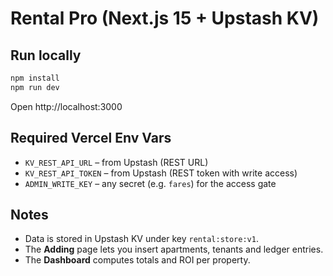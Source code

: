 # Rental Pro (Next.js 15 + Upstash KV)

## Run locally
```bash
npm install
npm run dev
```
Open http://localhost:3000

## Required Vercel Env Vars
- `KV_REST_API_URL` – from Upstash (REST URL)
- `KV_REST_API_TOKEN` – from Upstash (REST token with write access)
- `ADMIN_WRITE_KEY` – any secret (e.g. `fares`) for the access gate

## Notes
- Data is stored in Upstash KV under key `rental:store:v1`.
- The **Adding** page lets you insert apartments, tenants and ledger entries.
- The **Dashboard** computes totals and ROI per property.

